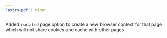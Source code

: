 ```yaml
---
'astro-pdf': minor
---
```


Added `isolated` page option to create a new browser context for that page which will not share cookies and cache with other pages
